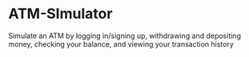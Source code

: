 # ATM-SImulator
Simulate an ATM by logging in/signing up, withdrawing and depositing money, checking your balance, and viewing your transaction history
